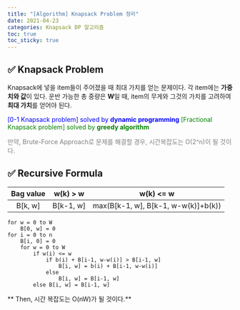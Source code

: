 ```yaml
---
title: "[Algorithm] Knapsack Problem 정리"
date: 2021-04-23
categories: Knapsack DP 알고리즘
toc: true
toc_sticky: true
---
```


## :white_check_mark: Knapsack Problem
Knapsack에 넣을 item들이 주어졌을 때 최대 가치를 얻는 문제이다. 각 item에는 **가중치와 값**이 있다. 운반 가능한 총 중량은 **W**일 때, item의 무게와 그것의 가치를 고려하여 **최대 가치**를 얻어야 된다.

<span style="color:blue">[0-1 Knapsack problem] solved by **dynamic programming**</span>
<span style="color:green">[Fractional Knapsack problem] solved by **greedy algorithm**</span>

<span style="color:grey">만약, Brute-Force Approach로 문제를 해결할 경우, 시간복잡도는 O(2^n)이 될 것이다.</span>

## :white_check_mark: Recursive Formula

| Bag value  | w(k) > w  | w(k) <= w  |
| :------------: | :------------: | :------------: |
| B[k, w]  | B[k-1, w]  | max(B[k-1, w], B[k-1, w-w(k)]+b(k))  |

```
for w = 0 to W
	B[0, w] = 0
for i = 0 to n
	B[i, 0] = 0
	for w = 0 to W
		if w(i) <= w
			if b(i) + B[i-1, w-w(i)] > B[i-1, w]
				B[i, w] = b(i) + B[i-1, w-w(i)]
			else
				B[i, w] = B[i-1, w]
		else B[i, w] = B[i-1, w]
```
** Then, 시간 복잡도는 O(nW)가 될 것이다.**